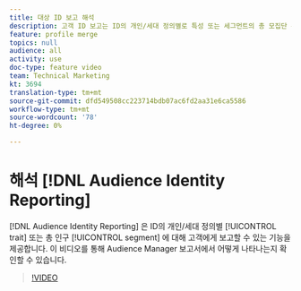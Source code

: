 ```yaml
---
title: 대상 ID 보고 해석
description: 고객 ID 보고는 ID의 개인/세대 정의별로 특성 또는 세그먼트의 총 모집단 수를 보고할 수 있는 기능을 고객에게 제공합니다. 이 비디오를 통해 Audience Manager 보고서에서 어떻게 나타나는지 확인할 수 있습니다.
feature: profile merge
topics: null
audience: all
activity: use
doc-type: feature video
team: Technical Marketing
kt: 3694
translation-type: tm+mt
source-git-commit: dfd549508cc223714bdb07ac6fd2aa31e6ca5586
workflow-type: tm+mt
source-wordcount: '78'
ht-degree: 0%

---
```



# 해석 [!DNL Audience Identity Reporting]

[!DNL Audience Identity Reporting] 은 ID의 개인/세대 정의별 [!UICONTROL trait] 또는 총 인구 [!UICONTROL segment] 에 대해 고객에게 보고할 수 있는 기능을 제공합니다. 이 비디오를 통해 Audience Manager 보고서에서 어떻게 나타나는지 확인할 수 있습니다.

>[!VIDEO](https://video.tv.adobe.com/v/28973/?quality=12)
